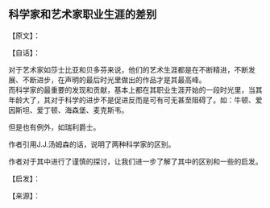 ## 科学家和艺术家职业生涯的差别

【原文】：

【自话】：

对于艺术家如莎士比亚和贝多芬来说，他们的艺术生涯都是在不断精进，不断发展、不断进步，在声明的最后时光里做出的作品才是其最高峰。  
而科学家的最重要的发现和贡献，基本上都在其职业生涯开始的一段时光里，当其年龄大了，其对于科学的进步不是促进反而是可有可无甚至阻碍了。如：牛顿、爱因斯坦、爱丁顿、海森堡、麦克斯韦。  

但是也有例外，如瑞利爵士。

作者引用J.J.汤姆森的话，说明了两种科学家的区别。

作者对于其中进行了谨慎的探讨，让我们进一步了解了其中的区别和一些的启发。

【启发】：

【来源】：
